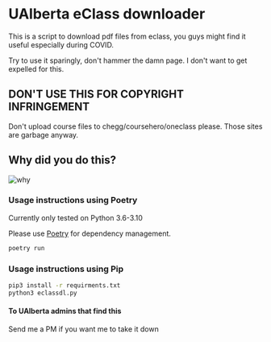 # UAlberta eClass downloader

This is a script to download pdf files from eclass, you guys might find it useful especially during COVID.

Try to use it sparingly, don't hammer the damn page. I don't want to get expelled for this.

## DON'T USE THIS FOR COPYRIGHT INFRINGEMENT

Don't upload course files to chegg/coursehero/oneclass please. Those sites are garbage anyway.

## Why did you do this?

![why](https://imgs.xkcd.com/comics/automation.png)

### Usage instructions using Poetry

Currently only tested on Python 3.6-3.10

Please use [Poetry](https://python-poetry.org/docs/master/#installation) for dependency management.

```bash
poetry run 
```

### Usage instructions using Pip

```bash
pip3 install -r requirments.txt
python3 eclassdl.py 
```

#### To UAlberta admins that find this

Send me a PM if you want me to take it down
